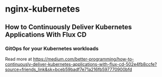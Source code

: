 # nginx-kubernetes
## How to Continuously Deliver Kubernetes Applications With Flux CD
### GitOps for your Kubernetes workloads
Read more at https://medium.com/better-programming/how-to-continuously-deliver-kubernetes-applications-with-flux-cd-502e4fb8ccfe?source=friends_link&sk=bceb59badf7e71a216fb597770900bfd
